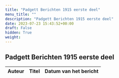 ```yaml
---
title: "Padgett Berichten 1915 eerste deel"
menu_title: ""
description: "Padgett Berichten 1915 eerste deel"
date: 2023-07-23 15:43:52+00:00
draft: False
hidden: True
weight:
---
```

## Padgett Berichten 1915 eerste deel

**Auteur** | **Titel** | **Datum van het bericht**
---|---|---
